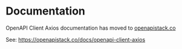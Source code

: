 # Documentation

OpenAPI Client Axios documentation has moved to [openapistack.co](https://openapistack.co)

See: https://openapistack.co/docs/openapi-client-axios
